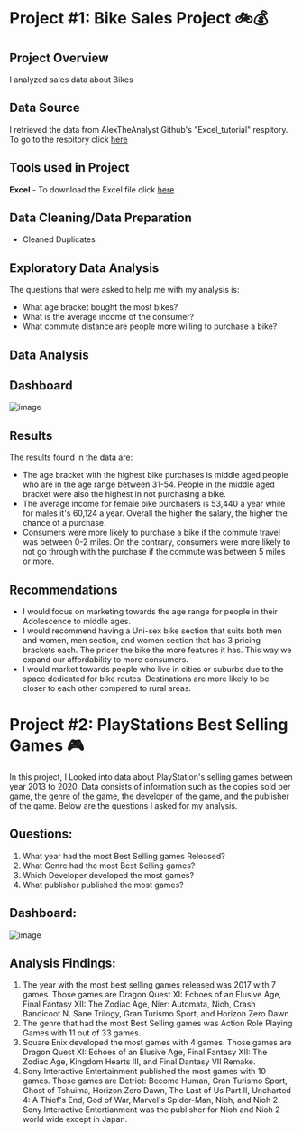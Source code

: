 # Project #1: Bike Sales Project 🚲💰

## Project Overview
I analyzed sales data about Bikes 

## Data Source
I retrieved the data from AlexTheAnalyst Github's "Excel_tutorial" respitory. To go to the respitory click [here](https://github.com/AlexTheAnalyst/Excel-Tutorial/tree/main)

## Tools used in Project
**Excel** 
    - To download the Excel file click [here](https://github.com/AlexTheAnalyst/Excel-Tutorial/blob/main/Excel%20Project%20Dataset.xlsx)

## Data Cleaning/Data Preparation
  - Cleaned Duplicates 

## Exploratory Data Analysis 
The questions that were asked to help me with my analysis is: 
- What age bracket bought the most bikes?
- What is the average income of the consumer?
- What commute distance are people more willing to purchase a bike?

## Data Analysis

## **Dashboard**

![image](https://github.com/gigimontes/Excel-projects/assets/143570053/d4251f66-358b-4ead-80cf-61ef91659b84)

## Results
The results found in the data are:

  - The age bracket with the highest bike purchases is middle aged people who are in the age range between 31-54. People in the middle aged bracket were also the highest in not purchasing a bike.
  - The average income for female bike purchasers is 53,440 a year while for males it's 60,124 a year. Overall the higher the salary, the higher the chance of a purchase.
  - Consumers were more likely to purchase a bike if the commute travel was between 0-2 miles. On the contrary, consumers were more likely to not go through with the purchase if the commute was between 5 miles or more. 

## Recommendations
  - I would focus on marketing towards the age range for people in their Adolescence to middle ages. 
  - I would recommend having a Uni-sex bike section that suits both men and women, men section, and women section that has 3 
    pricing brackets each. The pricer the bike the more features it has. This way we expand our affordability to more 
    consumers. 
  - I would market towards people who live in cities or suburbs due to the space dedicated for bike routes. Destinations are 
    more likely to be closer to each other compared to rural areas.


# Project #2: PlayStations Best Selling Games 🎮

In this project, I Looked into data about PlayStation's selling games between year 2013 to 2020. Data consists of information such as the copies sold per game, the genre of the game, the developer of the game, and the publisher of the game. Below are the questions I asked for my analysis.

  ## Questions:
  1. What year had the most Best Selling games Released? 
  3. What Genre had the most Best Selling games? 
  4. Which Developer developed the most games?
  5. What publisher published the most games? 

## Dashboard: 

![image](https://github.com/gigimontes/Excel-projects/assets/143570053/f03ee252-59c6-4e92-b342-eba7f41be885)

  ## Analysis Findings:
  1. The year with the most best selling games released was 2017 with 7 games. Those games are Dragon Quest XI: Echoes of an Elusive Age, Final Fantasy XII: The Zodiac Age, Nier: Automata, Nioh, Crash Bandicoot N. Sane Trilogy, Gran Turismo Sport, and Horizon Zero Dawn.
  2. The genre that had the most Best Selling games was Action Role Playing Games with 11 out of 33 games.
  3. Square Enix developed the most games with 4 games. Those games are Dragon Quest XI: Echoes of an Elusive Age, Final Fantasy XII: The Zodiac Age, Kingdom Hearts III, and Final Dantasy VII Remake. 
  4. Sony Interactive Entertainment published the most games with 10 games. Those games are Detriot: Become Human, Gran Turismo Sport, Ghost of Tshuima, Horizon Zero Dawn, The Last of Us Part II, Uncharted 4: A Thief's End, God of War, Marvel's Spider-Man, Nioh, and Nioh 2. Sony Interactive Entertianment was the publisher for Nioh and Nioh 2 world wide except in Japan. 

